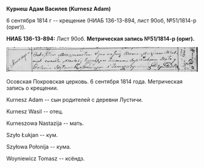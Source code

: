 **Курнеш Адам Василев (Kurnesz Adam)**

6 сентября 1814 г -- крещение (НИАБ 136-13-894, лист 90об, №51/1814-р
(ориг)).

**НИАБ 136-13-894:** Лист 90об. **Метрическая запись №51/1814-р
(ориг).**

![](./media/e499b6f9ca17c3537fa92ba0ad5f1b8a8060a456.png)

Осовская Покровская церковь. 6 сентября 1814 года. Метрическая запись о
крещении.

Kurnesz Adam -- сын родителей с деревни Лустичи.

Kurnesz Wasil -- отец.

Kurneszowa Nastazija -- мать.

Szyło Łukjan -- кум.

Szyłowa Połonija -- кума.

Woyniewicz Tomasz -- ксёндз.

